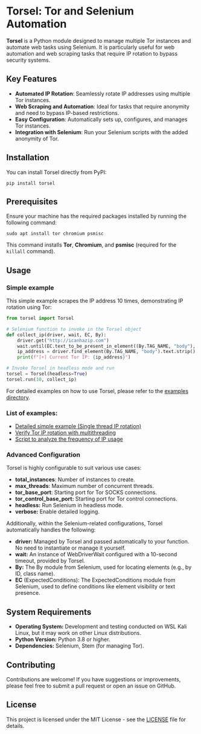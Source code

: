 # Torsel: Tor and Selenium Automation

**Torsel** is a Python module designed to manage multiple Tor instances and automate web tasks using Selenium. It is particularly useful for web automation and web scraping tasks that require IP rotation to bypass security systems.

## Key Features
- **Automated IP Rotation**: Seamlessly rotate IP addresses using multiple Tor instances.
- **Web Scraping and Automation**: Ideal for tasks that require anonymity and need to bypass IP-based restrictions.
- **Easy Configuration**: Automatically sets up, configures, and manages Tor instances.
- **Integration with Selenium**: Run your Selenium scripts with the added anonymity of Tor.

## Installation
You can install Torsel directly from PyPI:

```
pip install torsel
```

## Prerequisites

Ensure your machine has the required packages installed by running the following command:
```
sudo apt install tor chromium psmisc
```

This command installs **Tor**, **Chromium**, and **psmisc** (required for the `killall` command).

## Usage

### Simple example
This simple example scrapes the IP address 10 times, demonstrating IP rotation using Tor:
```python
from torsel import Torsel

# Selenium function to invoke in the Torsel object
def collect_ip(driver, wait, EC, By):
    driver.get("http://icanhazip.com")
    wait.until(EC.text_to_be_present_in_element((By.TAG_NAME, "body"), "."))
    ip_address = driver.find_element(By.TAG_NAME, "body").text.strip()
    print(f"[+] Current Tor IP: {ip_address}")

# Invoke Torsel in headless mode and run
torsel = Torsel(headless=True)
torsel.run(10, collect_ip)
```

For detailed examples on how to use Torsel, please refer to the [examples directory](https://github.com/azuk4r/torsel/tree/main/examples).

### List of examples:
* [Detailed simple example (Single thread IP rotation)](https://github.com/azuk4r/torsel/blob/main/examples/simple_ip_rotation.py)
* [Verify Tor IP rotation with multithreading](https://github.com/azuk4r/torsel/blob/main/examples/multithread_ip_rotation.py)
* [Script to analyze the frequency of IP usage](https://github.com/azuk4r/torsel/blob/main/examples/tor_ip_usage_analyzer.py)

### Advanced Configuration
Torsel is highly configurable to suit various use cases:
* **total_instances**: Number of instances to create.
* **max_threads**: Maximum number of concurrent threads.
* **tor_base_port**: Starting port for Tor SOCKS connections.
* **tor_control_base_port:** Starting port for Tor control connections.
* **headless:** Run Selenium in headless mode.
* **verbose:** Enable detailed logging.

Additionally, within the Selenium-related configurations, Torsel automatically handles the following:
* **driver:** Managed by Torsel and passed automatically to your function. No need to instantiate or manage it yourself.
* **wait:** An instance of WebDriverWait configured with a 10-second timeout, provided by Torsel.
* **By:** The By module from Selenium, used for locating elements (e.g., by ID, class name).
* **EC** (ExpectedConditions): The ExpectedConditions module from Selenium, used to define conditions like element visibility or text presence.

## System Requirements
* **Operating System:** Development and testing conducted on WSL Kali Linux, but it may work on other Linux distributions.
* **Python Version:** Python 3.8 or higher.
* **Dependencies:** Selenium, Stem (for managing Tor).

## Contributing
Contributions are welcome! If you have suggestions or improvements, please feel free to submit a pull request or open an issue on GitHub.

## License
This project is licensed under the MIT License - see the [LICENSE](https://github.com/azuk4r/torsel/blob/main/LICENSE) file for details.
